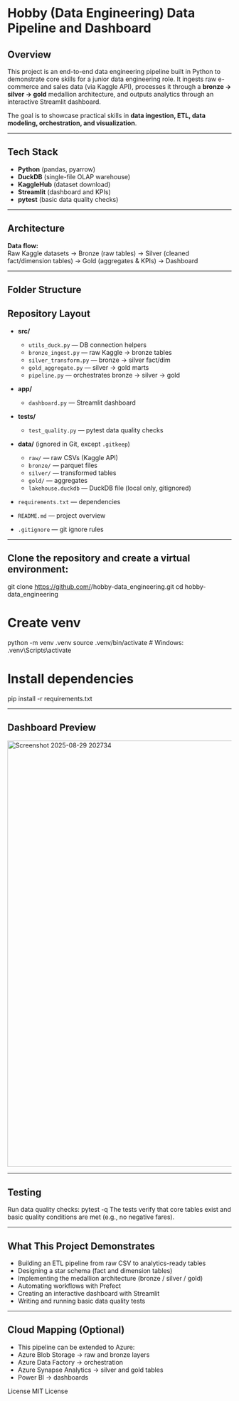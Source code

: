# Hobby (Data Engineering) Data Pipeline and Dashboard

## Overview
This project is an end-to-end data engineering pipeline built in Python to demonstrate core skills for a junior data engineering role. It ingests raw e-commerce and sales data (via Kaggle API), processes it through a **bronze → silver → gold** medallion architecture, and outputs analytics through an interactive Streamlit dashboard.

The goal is to showcase practical skills in **data ingestion, ETL, data modeling, orchestration, and visualization**.

---

## Tech Stack
- **Python** (pandas, pyarrow)
- **DuckDB** (single-file OLAP warehouse)
- **KaggleHub** (dataset download)
- **Streamlit** (dashboard and KPIs)
- **pytest** (basic data quality checks)

---

## Architecture
**Data flow:**  
Raw Kaggle datasets → Bronze (raw tables) → Silver (cleaned fact/dimension tables) → Gold (aggregates & KPIs) → Dashboard

---

## Folder Structure
## Repository Layout

- **src/**
  - `utils_duck.py` — DB connection helpers  
  - `bronze_ingest.py` — raw Kaggle → bronze tables  
  - `silver_transform.py` — bronze → silver fact/dim  
  - `gold_aggregate.py` — silver → gold marts  
  - `pipeline.py` — orchestrates bronze → silver → gold  

- **app/**
  - `dashboard.py` — Streamlit dashboard  

- **tests/**
  - `test_quality.py` — pytest data quality checks  

- **data/** (ignored in Git, except `.gitkeep`)  
  - `raw/` — raw CSVs (Kaggle API)  
  - `bronze/` — parquet files  
  - `silver/` — transformed tables  
  - `gold/` — aggregates  
  - `lakehouse.duckdb` — DuckDB file (local only, gitignored)  

- `requirements.txt` — dependencies  
- `README.md` — project overview  
- `.gitignore` — git ignore rules  
---

## Clone the repository and create a virtual environment:

git clone https://github.com/<VJB22>/hobby-data_engineering.git
cd hobby-data_engineering

# Create venv
python -m venv .venv
source .venv/bin/activate   # Windows: .venv\Scripts\activate

# Install dependencies
pip install -r requirements.txt

--- 

## Dashboard Preview

<img width="1069" height="959" alt="Screenshot 2025-08-29 202734" src="https://github.com/user-attachments/assets/5906320f-ed10-4998-b48a-4ead16d017b3" />

--- 

## Testing
Run data quality checks:
pytest -q
The tests verify that core tables exist and basic quality conditions are met (e.g., no negative fares).

---
 
## What This Project Demonstrates
- Building an ETL pipeline from raw CSV to analytics-ready tables
- Designing a star schema (fact and dimension tables)
- Implementing the medallion architecture (bronze / silver / gold)
- Automating workflows with Prefect
- Creating an interactive dashboard with Streamlit
- Writing and running basic data quality tests

--- 

## Cloud Mapping (Optional)
- This pipeline can be extended to Azure:
- Azure Blob Storage → raw and bronze layers
- Azure Data Factory → orchestration
- Azure Synapse Analytics → silver and gold tables
-  Power BI → dashboards

License
MIT License
